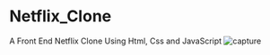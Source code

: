 # Netflix_Clone
A Front End Netflix Clone Using Html, Css and JavaScript
![capture](capture_netflix.png)
